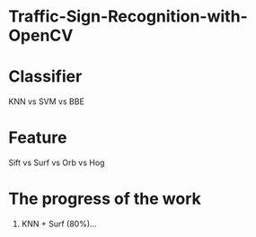 # Traffic-Sign-Recognition-with-OpenCV

# Classifier
KNN vs SVM vs BBE

# Feature
Sift vs Surf vs Orb vs Hog

# The progress of the work
1. KNN + Surf (80%)...






